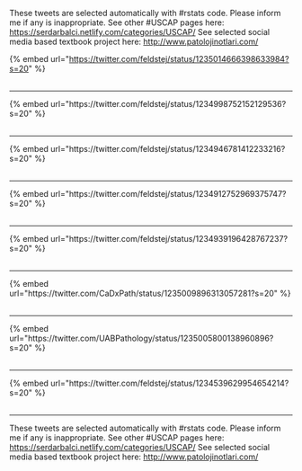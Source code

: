 

These tweets are selected automatically with #rstats code. Please inform me if any is inappropriate.
See other #USCAP pages here: https://serdarbalci.netlify.com/categories/USCAP/ 
See selected social media based textbook project here: http://www.patolojinotlari.com/

{% embed url="https://twitter.com/feldstej/status/1235014666398633984?s=20" %}<br>
<br>
<hr>
{% embed url="https://twitter.com/feldstej/status/1234998752152129536?s=20" %}<br>
<br>
<hr>
{% embed url="https://twitter.com/feldstej/status/1234946781412233216?s=20" %}<br>
<br>
<hr>
{% embed url="https://twitter.com/feldstej/status/1234912752969375747?s=20" %}<br>
<br>
<hr>
{% embed url="https://twitter.com/feldstej/status/1234939196428767237?s=20" %}<br>
<br>
<hr>
{% embed url="https://twitter.com/CaDxPath/status/1235009896313057281?s=20" %}<br>
<br>
<hr>
{% embed url="https://twitter.com/UABPathology/status/1235005800138960896?s=20" %}<br>
<br>
<hr>
{% embed url="https://twitter.com/feldstej/status/1234539629954654214?s=20" %}<br>
<br>
<hr>


These tweets are selected automatically with #rstats code. Please inform me if any is inappropriate.
See other #USCAP pages here: https://serdarbalci.netlify.com/categories/USCAP/ 
See selected social media based textbook project here: http://www.patolojinotlari.com/
